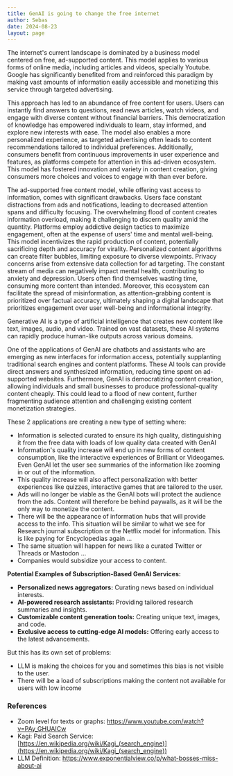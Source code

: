 ```yaml
---
title: GenAI is going to change the free internet
author: Sebas
date: 2024-08-23
layout: page
---
```


The internet's current landscape is dominated by a business model centered on free, ad-supported content. This model applies to various forms of online media, including articles and videos, specially Youtube. Google has significantly benefited from and reinforced this paradigm by making vast amounts of information easily accessible and monetizing this service through targeted advertising. 

This approach has led to an abundance of free content for users. Users can instantly find answers to questions, read news articles, watch videos, and engage with diverse content without financial barriers. This democratization of knowledge has empowered individuals to learn, stay informed, and explore new interests with ease. The model also enables a more personalized experience, as targeted advertising often leads to content recommendations tailored to individual preferences. Additionally, consumers benefit from continuous improvements in user experience and features, as platforms compete for attention in this ad-driven ecosystem. This model has fostered innovation and variety in content creation, giving consumers more choices and voices to engage with than ever before.

The ad-supported free content model, while offering vast access to information, comes with significant drawbacks. Users face constant distractions from ads and notifications, leading to decreased attention spans and difficulty focusing. The overwhelming flood of content creates information overload, making it challenging to discern quality amid the quantity. Platforms employ addictive design tactics to maximize engagement, often at the expense of users' time and mental well-being. This model incentivizes the rapid production of content, potentially sacrificing depth and accuracy for virality. Personalized content algorithms can create filter bubbles, limiting exposure to diverse viewpoints. Privacy concerns arise from extensive data collection for ad targeting. The constant stream of media can negatively impact mental health, contributing to anxiety and depression. Users often find themselves wasting time, consuming more content than intended. Moreover, this ecosystem can facilitate the spread of misinformation, as attention-grabbing content is prioritized over factual accuracy, ultimately shaping a digital landscape that prioritizes engagement over user well-being and informational integrity.

Generative AI is a type of artificial intelligence that creates new content like text, images, audio, and video. Trained on vast datasets, these AI systems can rapidly produce human-like outputs across various domains. 

One of the applications of GenAI are chatbots and assistants who are emerging as new interfaces for information access, potentially supplanting traditional search engines and content platforms. These AI tools can provide direct answers and synthesized information, reducing time spent on ad-supported websites.
Furthermore, GenAI is democratizing content creation, allowing individuals and small businesses to produce professional-quality content cheaply. This could lead to a flood of new content, further fragmenting audience attention and challenging existing content monetization strategies.

These 2 applications are creating a new type of setting where:

- Information is selected curated to ensure its high quality, distinguishing it from the free data with loads of low quality data created with GenAI
- Information's quality increase will end up in new forms of content consumption, like the interactive experiences of Brilliant or Videogames. Even GenAI let the user see summaries of the information like zooming in or out of the information.
- This quality increase will also affect personalization with better experiences like quizzes, interactive games that are tailored to the user.
- Ads will no longer be viable as the GenAI bots will protect the audience from the ads. Content will therefore be behind paywalls, as it will be the only way to monetize the content.
- There will be the appearance of information hubs that will provide access to the info. This situation will be similar to what we see for Research journal subscription or the Netflix model for information. This is like paying for Encyclopedias again …
- The same situation will happen for news like a curated Twitter or Threads or Mastodon …
- Companies would subsidize your access to content.

**Potential Examples of Subscription-Based GenAI Services:**

- **Personalized news aggregators:** Curating news based on individual interests.
- **AI-powered research assistants:** Providing tailored research summaries and insights.
- **Customizable content generation tools:** Creating unique text, images, and code.
- **Exclusive access to cutting-edge AI models:** Offering early access to the latest advancements.

But this has its own set of problems:

- LLM is making the choices for you and sometimes this bias is not visible to the user.
- There will be a load of subscriptions making the content not available for users with low income

### References

- Zoom level for texts or graphs: https://www.youtube.com/watch?v=PAy_GHUAICw
- Kagi: Paid Search Service: [https://en.wikipedia.org/wiki/Kagi_(search_engine)](https://en.wikipedia.org/wiki/Kagi_(search_engine))
- LLM Definition: https://www.exponentialview.co/p/what-bosses-miss-about-ai